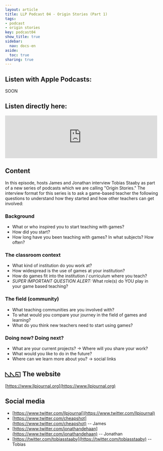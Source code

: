 ```yaml
---
layout: article
title: LLP Podcast 04 - Origin Stories (Part 1)
tags:
- podcast
- origin stories
key: podcast04
show_title: true
sidebar:
  nav: docs-en
aside:
  toc: true
sharing: true
---
```


## Listen with Apple Podcasts:

SOON


## Listen directly here:

<iframe src="https://archive.org/embed/llpp-04" width="500" height="140" frameborder="0" webkitallowfullscreen="true" mozallowfullscreen="true" allowfullscreen></iframe>

## Content

In this episode, hosts James and Jonathan interview Tobias Staaby as part of a new series of podcasts which we are calling "Origin Stories." The interview format for this series is to ask a game-based teacher the following questions to understand how they started and how other teachers can get involved:

### Background
- What or who inspired you to start teaching with games? 
- How did you start?
- How long have you been teaching with games? In what subjects? How often?

### The classroom context
- What kind of institution do you work at? 
- How widespread is the use of games at your institution? 
- How do games fit into the institution / curriculum where you teach?
- *SUPER IMPORTANT QUESTION ALERT:* What role(s) do YOU play in your game based teaching? 

### The field (community)
- What teaching communities are you involved with?
- To what would you compare your journey in the field of games and learning?
- What do you think new teachers need to start using games?

### Doing now? Doing next?
- What are your current projects? → Where will you share your work?
- What would you like to do in the future?
- Where can we learn more about you? → social links

## ◺◺◱ The website

[https://www.llpjournal.org](https://www.llpjournal.org)

## Social media

- [https://www.twitter.com/llpjournal](https://www.twitter.com/llpjournal)
- [https://www.twitter.com/cheapshot](https://www.twitter.com/cheapshot) -- James
- [https://www.twitter.com/jonathandehaan](https://www.twitter.com/jonathandehaan) -- Jonathan
- [https://twitter.com/tobiasstaaby](https://twitter.com/tobiasstaaby) -- Tobias